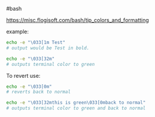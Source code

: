 #bash 


https://misc.flogisoft.com/bash/tip_colors_and_formatting

example:
```bash
echo -e "\033[1m Test"
# output would be Test in bold.
```

```bash
echo -e "\033[32m"
# outputs terminal color to green
```

To revert use:
```bash
echo -e "\033[0m"
# reverts back to normal
```

```bash
echo -e "\033[32mthis is green\033[0mback to normal"
# outputs terminal color to green and back to normal
```
